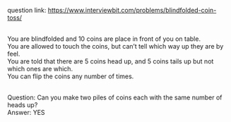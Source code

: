 question link: https://www.interviewbit.com/problems/blindfolded-coin-toss/<br /><br />

You are blindfolded and 10 coins are place in front of you on table.<br />
You are allowed to touch the coins, but can’t tell which way up they are by feel.<br />
You are told that there are 5 coins head up, and 5 coins tails up but not which ones are which.<br />
You can flip the coins any number of times.<br /><br />

Question: Can you make two piles of coins each with the same number of heads up?<br />
Answer: YES
